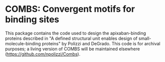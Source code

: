 # COMBS: Convergent motifs for binding sites

This package contains the code used to design the apixaban-binding proteins
described in "A defined structural unit enables design of small-molecule-binding
proteins" by Polizzi and DeGrado.  This code is for archival purposes; a living
version of COMBS will be maintained elsewhere (https://github.com/npolizzi/Combs).  
